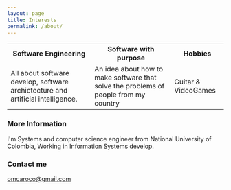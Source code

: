 ```yaml
---
layout: page
title: Interests
permalink: /about/
---
```

<table style="width:100%">
  <tr>
    <th>Software Engineering</th>
    <th>Software with purpose</th>		
    <th>Hobbies</th>
  </tr>
  <tr>
    <td>All about software develop, software archictecture and artificial intelligence.</td>
    <td>An idea about how to make software that solve the problems of people from my country</td>		
    <td>Guitar & VideoGames</td>
  </tr>
</table>

### More Information

I'm Systems and computer science engineer from National University of Colombia, Working in Information Systems develop.

### Contact me

[omcaroco@gmail.com](mailto:omcaroco@gmail.com)